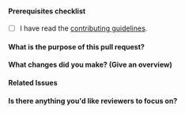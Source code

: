 <!--
    Thank you for contributing!

    ESLint adheres to the [OpenJS Foundation Code of Conduct](https://eslint.org/conduct).
-->

#### Prerequisites checklist

- [ ] I have read the [contributing guidelines](https://github.com/eslint/eslint/blob/HEAD/CONTRIBUTING.md).

#### What is the purpose of this pull request?
<!--
    Please ensure your pull request is ready:

    - Read the pull request guide (https://eslint.org/docs/latest/contribute/pull-requests)
    - Update documentation for this change (if appropriate)
-->

<!--
    The following is required for all pull requests:
-->

#### What changes did you make? (Give an overview)

#### Related Issues

#### Is there anything you'd like reviewers to focus on?

<!-- markdownlint-disable-file MD004 -->
